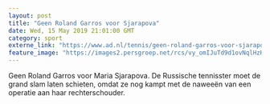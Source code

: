 ```yaml
---
layout: post
title: "Geen Roland Garros voor Sjarapova"
date: Wed, 15 May 2019 21:01:00 GMT
category: sport
externe_link: "https://www.ad.nl/tennis/geen-roland-garros-voor-sjarapova~a87e2f0e/"
feature_image: "https://images2.persgroep.net/rcs/vy_omIJuTd9d1ovNqlHzHA8RKeY/diocontent/141502596/_fitwidth/400/?appId=21791a8992982cd8da851550a453bd7f&quality=0.7"
---
```


Geen Roland Garros voor Maria Sjarapova. De Russische tennisster moet de grand slam laten schieten, omdat ze nog kampt met de naweeën van een operatie aan haar rechterschouder.
